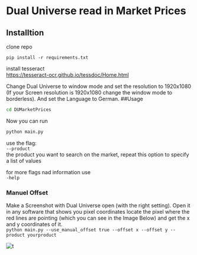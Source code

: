 # Dual Universe read in Market Prices
## Installtion

clone repo

``pip install -r requirements.txt``

install tesseract\
https://tesseract-ocr.github.io/tessdoc/Home.html

Change Dual Universe to window mode and set the resolution to 1920x1080 (If your Screen resolution is 1920x1080 change the window mode to borderless). And set the Language to German.
##Usage
````cmd
cd DUMarketPrices
````
Now you can run
````cmd
python main.py
````
use the flag:\
``--product``\
the product you want to search on the market, repeat this option to specify a list of values

for more flags nad information use\
``-help``

### Manuel Offset
Make a Screenshot with Dual Universe open (with the right setting).
Open it in any software that shows you pixel coordinates
locate the pixel where the red lines are pointing (which you can see in the Image Below) and get the x and y coordinates of it.\
``python main.py --use_manual_offset true --offset x --offset y --product yourproduct``

![t](https://i.imgur.com/DldbJJU.png)


